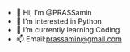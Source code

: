 - 👋 Hi, I’m @PRASSamin
- 👀 I’m interested in Python
- 🌱 I’m currently learning Coding
- 📫 Email:prassamin@gmail.com
<!---
PRASSamin/PRASSamin is a ✨ special ✨ repository because its `README.md` (this file) appears on your GitHub profile.
You can click the Preview link to take a look at your changes.
--->
